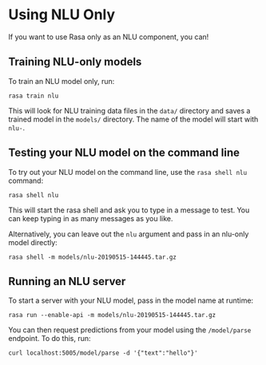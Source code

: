 # Using NLU Only

If you want to use Rasa only as an NLU component, you can!

## Training NLU-only models

To train an NLU model only, run:

```
rasa train nlu
```

This will look for NLU training data files in the `data/` directory
and saves a trained model in the `models/` directory.
The name of the model will start with `nlu-`.

## Testing your NLU model on the command line

To try out your NLU model on the command line, use the `rasa shell nlu` command:

```
rasa shell nlu
```

This will start the rasa shell and ask you to type in a message to test.
You can keep typing in as many messages as you like.

Alternatively, you can leave out the `nlu` argument and pass in an nlu-only model directly:

```
rasa shell -m models/nlu-20190515-144445.tar.gz
```

## Running an NLU server

To start a server with your NLU model, pass in the model name at runtime:

```
rasa run --enable-api -m models/nlu-20190515-144445.tar.gz
```

You can then request predictions from your model using the `/model/parse` endpoint.
To do this, run:

```
curl localhost:5005/model/parse -d '{"text":"hello"}'
```
